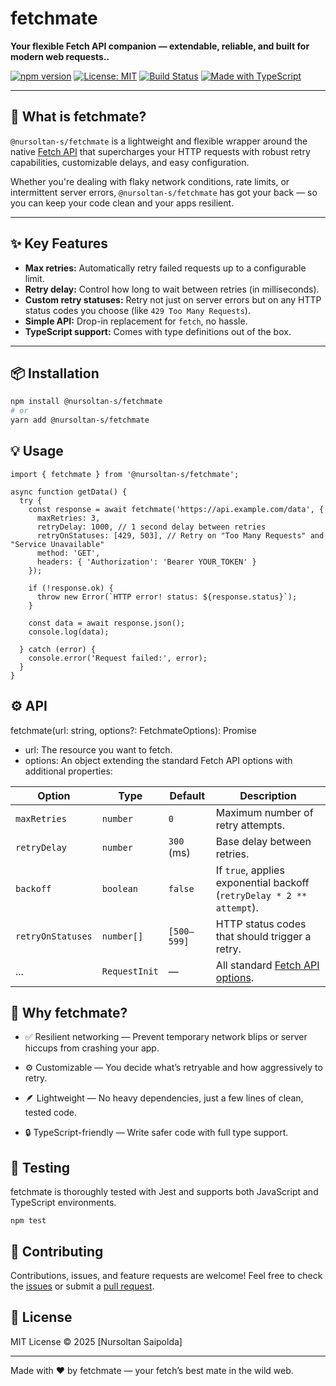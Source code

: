 # fetchmate

**Your flexible Fetch API companion — extendable, reliable, and built for modern web requests..**

[![npm version](https://img.shields.io/npm/v/@nursoltan-s/fetchmate.svg?style=flat&color=green)](https://www.npmjs.com/package/@nursoltan-s/fetchmate)
[![License: MIT](https://img.shields.io/badge/License-MIT-blue.svg)](./LICENSE)
[![Build Status](https://img.shields.io/badge/tests-passing-brightgreen)](#-testing)
[![Made with TypeScript](https://img.shields.io/badge/TypeScript-%E2%9C%93-blue)](#)

---

## 🚀 What is fetchmate?

`@nursoltan-s/fetchmate` is a lightweight and flexible wrapper around the native [Fetch API](https://developer.mozilla.org/en-US/docs/Web/API/Fetch_API) that supercharges your HTTP requests with robust retry capabilities, customizable delays, and easy configuration.

Whether you're dealing with flaky network conditions, rate limits, or intermittent server errors, `@nursoltan-s/fetchmate` has got your back — so you can keep your code clean and your apps resilient.

---

## ✨ Key Features

- **Max retries:** Automatically retry failed requests up to a configurable limit.
- **Retry delay:** Control how long to wait between retries (in milliseconds).
- **Custom retry statuses:** Retry not just on server errors but on any HTTP status codes you choose (like `429 Too Many Requests`).
- **Simple API:** Drop-in replacement for `fetch`, no hassle.
- **TypeScript support:** Comes with type definitions out of the box.

---

## 📦 Installation

```bash
npm install @nursoltan-s/fetchmate
# or
yarn add @nursoltan-s/fetchmate

```

## 💡 Usage

```
import { fetchmate } from '@nursoltan-s/fetchmate';

async function getData() {
  try {
    const response = await fetchmate('https://api.example.com/data', {
      maxRetries: 3,
      retryDelay: 1000, // 1 second delay between retries
      retryOnStatuses: [429, 503], // Retry on "Too Many Requests" and "Service Unavailable"
      method: 'GET',
      headers: { 'Authorization': 'Bearer YOUR_TOKEN' }
    });

    if (!response.ok) {
      throw new Error(`HTTP error! status: ${response.status}`);
    }

    const data = await response.json();
    console.log(data);

  } catch (error) {
    console.error('Request failed:', error);
  }
}

```

## ⚙️ API

fetchmate(url: string, options?: FetchmateOptions): Promise<Response>

- url: The resource you want to fetch.
- options: An object extending the standard Fetch API options with additional properties:

| Option            | Type          | Default     | Description                                                                               |
| ----------------- | ------------- | ----------- | ----------------------------------------------------------------------------------------- |
| `maxRetries`      | `number`      | `0`         | Maximum number of retry attempts.                                                         |
| `retryDelay`      | `number`      | `300` (ms)  | Base delay between retries.                                                               |
| `backoff`         | `boolean`     | `false`     | If `true`, applies exponential backoff (`retryDelay * 2 ** attempt`).                     |
| `retryOnStatuses` | `number[]`    | `[500–599]` | HTTP status codes that should trigger a retry.                                            |
| ...               | `RequestInit` | —           | All standard [Fetch API options](https://developer.mozilla.org/docs/Web/API/RequestInit). |

## 🔧 Why fetchmate?

- ✅ Resilient networking — Prevent temporary network blips or server hiccups from crashing your app.

- ⚙️ Customizable — You decide what’s retryable and how aggressively to retry.

- 🪶 Lightweight — No heavy dependencies, just a few lines of clean, tested code.

- 🔒 TypeScript-friendly — Write safer code with full type support.

## 🧪 Testing

fetchmate is thoroughly tested with Jest and supports both JavaScript and TypeScript environments.

```
npm test
```

## 🤝 Contributing

Contributions, issues, and feature requests are welcome!
Feel free to check the [issues](https://github.com/nursoltan-s/fetchmate/issues) or submit a [pull request](https://github.com/nursoltan-s/fetchmate/pulls).

## 📜 License

MIT License © 2025 [Nursoltan Saipolda]

---

Made with ❤️ by fetchmate — your fetch’s best mate in the wild web.
